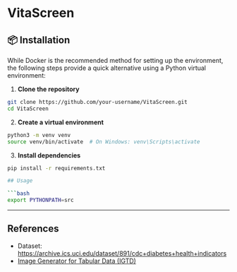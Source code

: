 # VitaScreen

## 📦 Installation

While Docker is the recommended method for setting up the environment, the following steps provide a quick alternative using a Python virtual environment:

1. **Clone the repository**
```bash
git clone https://github.com/your-username/VitaScreen.git
cd VitaScreen
```

2. **Create a virtual environment**
```bash
python3 -m venv venv
source venv/bin/activate  # On Windows: venv\Scripts\activate
```

3. **Install dependencies**
```bash
pip install -r requirements.txt

## Usage

```bash
export PYTHONPATH=src
```

---

## References
* Dataset: https://archive.ics.uci.edu/dataset/891/cdc+diabetes+health+indicators
* [Image Generator for Tabular Data (IGTD)](https://github.com/zhuyitan/IGTD)